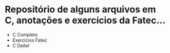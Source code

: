 # Repositório de alguns arquivos em C, anotações e exercícios da Fatec... 

* C Completo
* Exercícios Fatec
* C Deitel
